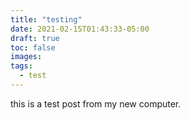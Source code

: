 ```yaml
---
title: "testing"
date: 2021-02-15T01:43:33-05:00
draft: true
toc: false
images:
tags:
  - test
---
```



this is a test post from my new computer. 